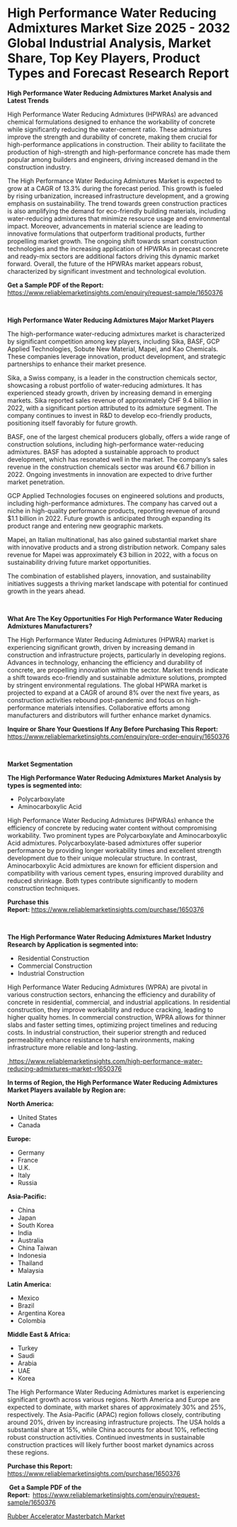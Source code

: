 <p><h1>High Performance Water Reducing Admixtures Market Size 2025 - 2032 Global Industrial Analysis, Market Share, Top Key Players, Product Types and Forecast Research Report</h1></p><p><strong>High Performance Water Reducing Admixtures Market Analysis and Latest Trends</strong></p>
<p><p>High Performance Water Reducing Admixtures (HPWRAs) are advanced chemical formulations designed to enhance the workability of concrete while significantly reducing the water-cement ratio. These admixtures improve the strength and durability of concrete, making them crucial for high-performance applications in construction. Their ability to facilitate the production of high-strength and high-performance concrete has made them popular among builders and engineers, driving increased demand in the construction industry.</p><p>The High Performance Water Reducing Admixtures Market is expected to grow at a CAGR of 13.3% during the forecast period. This growth is fueled by rising urbanization, increased infrastructure development, and a growing emphasis on sustainability. The trend towards green construction practices is also amplifying the demand for eco-friendly building materials, including water-reducing admixtures that minimize resource usage and environmental impact. Moreover, advancements in material science are leading to innovative formulations that outperform traditional products, further propelling market growth. The ongoing shift towards smart construction technologies and the increasing application of HPWRAs in precast concrete and ready-mix sectors are additional factors driving this dynamic market forward. Overall, the future of the HPWRAs market appears robust, characterized by significant investment and technological evolution.</p></p>
<p><strong>Get a Sample PDF of the Report:&nbsp;</strong> <a href="https://www.reliablemarketinsights.com/enquiry/request-sample/1650376?utm_campaign=1894&utm_medium=2&utm_source=Github&utm_content=ia&utm_term=23032025&utm_id=high-performance-water-reducing-admixtures">https://www.reliablemarketinsights.com/enquiry/request-sample/1650376</a></p>
<p>&nbsp;</p>
<p><strong>High Performance Water Reducing Admixtures Major Market Players</strong></p>
<p><p>The high-performance water-reducing admixtures market is characterized by significant competition among key players, including Sika, BASF, GCP Applied Technologies, Sobute New Material, Mapei, and Kao Chemicals. These companies leverage innovation, product development, and strategic partnerships to enhance their market presence.</p><p>Sika, a Swiss company, is a leader in the construction chemicals sector, showcasing a robust portfolio of water-reducing admixtures. It has experienced steady growth, driven by increasing demand in emerging markets. Sika reported sales revenue of approximately CHF 9.4 billion in 2022, with a significant portion attributed to its admixture segment. The company continues to invest in R&D to develop eco-friendly products, positioning itself favorably for future growth.</p><p>BASF, one of the largest chemical producers globally, offers a wide range of construction solutions, including high-performance water-reducing admixtures. BASF has adopted a sustainable approach to product development, which has resonated well in the market. The company’s sales revenue in the construction chemicals sector was around €6.7 billion in 2022. Ongoing investments in innovation are expected to drive further market penetration.</p><p>GCP Applied Technologies focuses on engineered solutions and products, including high-performance admixtures. The company has carved out a niche in high-quality performance products, reporting revenue of around $1.1 billion in 2022. Future growth is anticipated through expanding its product range and entering new geographic markets.</p><p>Mapei, an Italian multinational, has also gained substantial market share with innovative products and a strong distribution network. Company sales revenue for Mapei was approximately €3 billion in 2022, with a focus on sustainability driving future market opportunities.</p><p>The combination of established players, innovation, and sustainability initiatives suggests a thriving market landscape with potential for continued growth in the years ahead.</p></p>
<p>&nbsp;</p>
<p><strong>What Are The Key Opportunities For High Performance Water Reducing Admixtures Manufacturers?</strong></p>
<p><p>The High Performance Water Reducing Admixtures (HPWRA) market is experiencing significant growth, driven by increasing demand in construction and infrastructure projects, particularly in developing regions. Advances in technology, enhancing the efficiency and durability of concrete, are propelling innovation within the sector. Market trends indicate a shift towards eco-friendly and sustainable admixture solutions, prompted by stringent environmental regulations. The global HPWRA market is projected to expand at a CAGR of around 8% over the next five years, as construction activities rebound post-pandemic and focus on high-performance materials intensifies. Collaborative efforts among manufacturers and distributors will further enhance market dynamics.</p></p>
<p><strong>Inquire or Share Your Questions If Any Before Purchasing This Report:</strong> <a href="https://www.reliablemarketinsights.com/enquiry/pre-order-enquiry/1650376?utm_campaign=1894&utm_medium=2&utm_source=Github&utm_content=ia&utm_term=23032025&utm_id=high-performance-water-reducing-admixtures">https://www.reliablemarketinsights.com/enquiry/pre-order-enquiry/1650376</a></p>
<p>&nbsp;</p>
<p><strong>Market Segmentation</strong></p>
<p><strong>The High Performance Water Reducing Admixtures Market Analysis by types is segmented into:</strong></p>
<p><ul><li>Polycarboxylate</li><li>Aminocarboxylic Acid</li></ul></p>
<p><p>High Performance Water Reducing Admixtures (HPWRAs) enhance the efficiency of concrete by reducing water content without compromising workability. Two prominent types are Polycarboxylate and Aminocarboxylic Acid admixtures. Polycarboxylate-based admixtures offer superior performance by providing longer workability times and excellent strength development due to their unique molecular structure. In contrast, Aminocarboxylic Acid admixtures are known for efficient dispersion and compatibility with various cement types, ensuring improved durability and reduced shrinkage. Both types contribute significantly to modern construction techniques.</p></p>
<p><strong>Purchase this Report:&nbsp;</strong><a href="https://www.reliablemarketinsights.com/purchase/1650376?utm_campaign=1894&utm_medium=2&utm_source=Github&utm_content=ia&utm_term=23032025&utm_id=high-performance-water-reducing-admixtures">https://www.reliablemarketinsights.com/purchase/1650376</a></p>
<p>&nbsp;</p>
<p><strong>The High Performance Water Reducing Admixtures Market Industry Research by Application is segmented into:</strong></p>
<p><ul><li>Residential Construction</li><li>Commercial Construction</li><li>Industrial Construction</li></ul></p>
<p><p>High Performance Water Reducing Admixtures (WPRA) are pivotal in various construction sectors, enhancing the efficiency and durability of concrete in residential, commercial, and industrial applications. In residential construction, they improve workability and reduce cracking, leading to higher quality homes. In commercial construction, WPRA allows for thinner slabs and faster setting times, optimizing project timelines and reducing costs. In industrial construction, their superior strength and reduced permeability enhance resistance to harsh environments, making infrastructure more reliable and long-lasting.</p></p>
<p><a href="https://www.reliablemarketinsights.com/high-performance-water-reducing-admixtures-market-r1650376?utm_campaign=1894&utm_medium=2&utm_source=Github&utm_content=ia&utm_term=23032025&utm_id=high-performance-water-reducing-admixtures">&nbsp;https://www.reliablemarketinsights.com/high-performance-water-reducing-admixtures-market-r1650376</a></p>
<p><strong>In terms of Region, the High Performance Water Reducing Admixtures Market Players available by Region are:</strong></p>
<p>
    <p> <strong> North America: </strong>
        <ul>
            <li>United States</li>
            <li>Canada</li>
        </ul>
        </p> 
    <p> <strong> Europe: </strong>
        <ul>
            <li>Germany</li>
            <li>France</li>
            <li>U.K.</li>
            <li>Italy</li>
            <li>Russia</li>
        </ul>
        </p> 
    <p> <strong> Asia-Pacific: </strong>
        <ul>
            <li>China</li>
            <li>Japan</li>
            <li>South Korea</li>
            <li>India</li>
            <li>Australia</li>
            <li>China Taiwan</li>
            <li>Indonesia</li>
            <li>Thailand</li>
            <li>Malaysia</li>
        </ul>
        </p> 
    <p> <strong> Latin America: </strong>
        <ul>
            <li>Mexico</li>
            <li>Brazil</li>
            <li>Argentina Korea</li>
            <li>Colombia</li>
        </ul>
        </p> 
    <p> <strong> Middle East & Africa: </strong>
        <ul>
            <li>Turkey</li>
            <li>Saudi</li>
            <li>Arabia</li>
            <li>UAE</li>
            <li>Korea</li>
        </ul>
    </p>
    </p>
<p><p>The High Performance Water Reducing Admixtures market is experiencing significant growth across various regions. North America and Europe are expected to dominate, with market shares of approximately 30% and 25%, respectively. The Asia-Pacific (APAC) region follows closely, contributing around 20%, driven by increasing infrastructure projects. The USA holds a substantial share at 15%, while China accounts for about 10%, reflecting robust construction activities. Continued investments in sustainable construction practices will likely further boost market dynamics across these regions.</p></p>
<p><strong>Purchase this Report: </strong><a href="https://www.reliablemarketinsights.com/purchase/1650376?utm_campaign=1894&utm_medium=2&utm_source=Github&utm_content=ia&utm_term=23032025&utm_id=high-performance-water-reducing-admixtures">https://www.reliablemarketinsights.com/purchase/1650376</a></p>
<p>&nbsp;<strong>Get a Sample PDF of the Report:&nbsp;&nbsp;</strong><a href="https://www.reliablemarketinsights.com/enquiry/request-sample/1650376?utm_campaign=1894&utm_medium=2&utm_source=Github&utm_content=ia&utm_term=23032025&utm_id=high-performance-water-reducing-admixtures">https://www.reliablemarketinsights.com/enquiry/request-sample/1650376</a></p>
<p><strong></strong></p>
<p><p><a href="https://github.com/hgf64gh/Market-Research-Report-List-2/blob/main/rubber-accelerator-masterbatch-market.md?utm_campaign=1894&utm_medium=2&utm_source=Github&utm_content=ia&utm_term=23032025&utm_id=high-performance-water-reducing-admixtures">Rubber Accelerator Masterbatch Market</a></p></p>